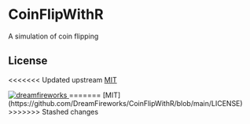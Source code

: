 # CoinFlipWithR
 A simulation of coin flipping

## License
<<<<<<< Updated upstream
[MIT](https://github.com/DreamFireworks/CoinFlipWithR/blob/main/LICENSE)

<a href="https://www.linkedin.com/in/serhan-eraslan/" target="_blank" align="left">
  <img src="https://komarev.com/ghpvc/?username=dreamfireworks&label=%20Views&color=0e75b6&style=flat" alt="dreamfireworks" />
</a>
=======
[MIT](https://github.com/DreamFireworks/CoinFlipWithR/blob/main/LICENSE)
>>>>>>> Stashed changes
